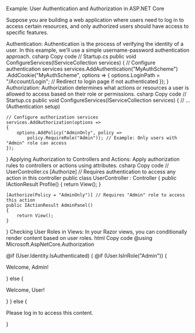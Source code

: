 Example: User Authentication and Authorization in ASP.NET Core

Suppose you are building a web application where users need to log in to access certain resources, and only authorized users should have access to specific features.

Authentication:
Authentication is the process of verifying the identity of a user. In this example, we'll use a simple username-password authentication approach.
csharp
Copy code
// Startup.cs
public void ConfigureServices(IServiceCollection services)
{
    // Configure authentication services
    services.AddAuthentication("MyAuthScheme")
        .AddCookie("MyAuthScheme", options =>
        {
            options.LoginPath = "/Account/Login"; // Redirect to login page if not authenticated
        });
}
Authorization:
Authorization determines what actions or resources a user is allowed to access based on their role or permissions.
csharp
Copy code
// Startup.cs
public void ConfigureServices(IServiceCollection services)
{
    // ... (Authentication setup)

    // Configure authorization services
    services.AddAuthorization(options =>
    {
        options.AddPolicy("AdminOnly", policy =>
            policy.RequireRole("Admin")); // Example: Only users with "Admin" role can access
    });
}
Applying Authorization to Controllers and Actions:
Apply authorization rules to controllers or actions using attributes.
csharp
Copy code
// UserController.cs
[Authorize] // Requires authentication to access any action in this controller
public class UserController : Controller
{
    public IActionResult Profile()
    {
        return View();
    }

    [Authorize(Policy = "AdminOnly")] // Requires "Admin" role to access this action
    public IActionResult AdminPanel()
    {
        return View();
    }
}
Checking User Roles in Views:
In your Razor views, you can conditionally render content based on user roles.
html
Copy code
@using Microsoft.AspNetCore.Authorization

@if (User.Identity.IsAuthenticated)
{
    @if (User.IsInRole("Admin"))
    {
        <p>Welcome, Admin!</p>
    }
    else
    {
        <p>Welcome, User!</p>
    }
}
else
{
    <p>Please log in to access this content.</p>
}
